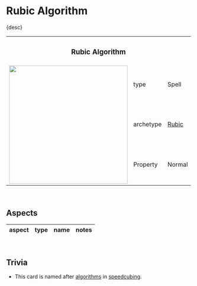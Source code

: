 # Rubic Algorithm

{desc}


<table>
  <tr>
    <th colspan="3"> <h3> Rubic Algorithm </h3> </th>
  </tr>
  <tr>
    <td rowspan="8"> <img src="../../../../.assets/cards/spells/Rubic Algorithm.png" width="320px"> </td>
  </tr>
  <tr>
    <td> type </td>
    <td> Spell </td>
  </tr>
  <tr>
    <td> archetype </td>
    <td> <a href="../../../archetypes/Rubic.md">Rubic</a> </td>
  </tr>
  <tr>
    <td> Property </td>
    <td> Normal </td>
  </tr>
</table>


<br>


## Aspects

| aspect | type | name | notes |
| :----- | :--- | :--- | :---- |


<br>


## Trivia

- This card is named after [algorithms](https://en.wikipedia.org/wiki/Algorithm) in [speedcubing](https://en.wikipedia.org/wiki/Rubik's_Cube).
